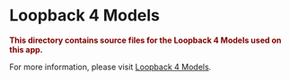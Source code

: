 # Loopback 4 Models

<p><strong style="color:maroon">This directory contains source files for the Loopback 4 Models used on this app.</strong></p>

For more information, please visit
[Loopback 4 Models](https://loopback.io/doc/en/lb4/Model.html).


